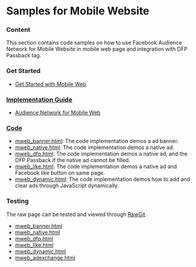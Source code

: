 <h1>Samples for Mobile Website</h1>
<h3>Content</h3>
This section contains code samples on how to use Facebook Audience Network for Mobile Website in mobile web page and integration with DFP Passback tag.

<h3>Get Started</h3>
<ul>
<li><a href="https://www.facebook.com/audiencenetwork/get-started/mobile-web">Get Started with Mobile Web</li>
</ul>

<h3>Implementation Guide</h3>
<ul>
<li><a href="https://www.facebook.com/audiencenetwork/docs">Audience Network for Mobile Web</li>
</ul>

<h3>Code</h3>
<ul>
<li><a href="https://github.com/fbsamples/audience-network-support/tree/master/samples/mobile_web">mweb_banner.html</a>: The code implementation demos a ad banner.</li>
<li><a href="https://github.com/fbsamples/audience-network-support/tree/master/samples/mobile_web">mweb_native.html</a>: The code implementation demos a native ad.</li>
<li><a href="https://github.com/fbsamples/audience-network-support/tree/master/samples/mobile_web">mweb_dfp.html</a>: The code implementation demos a native ad, and the DFP Passback if the native ad cannot be filled.</li>
<li><a href="https://github.com/fbsamples/audience-network-support/tree/master/samples/mobile_web">mweb_like.html</a>: The code implementation demos a native ad and Facebook like button on same page.</li>
<li><a href="https://github.com/fbsamples/audience-network-support/tree/master/samples/mobile_web">mweb_dynamic.html</a>: The code implementation demos how to add and clear ads through JavaScript dynamically.</li>
</ul>
<h3>Testing</h3>
The raw page can be tested and viewed through <a href="http://rawgit.com">RawGit</a>.
<ul>
<li><a href="https://rawgit.com/fbsamples/audience-network-support/master/samples/mobile_web/mweb_banner.html">mweb_banner.html</li>
<li><a href="https://rawgit.com/fbsamples/audience-network-support/master/samples/mobile_web/mweb_native.html">mweb_native.html</li>
<li><a href="https://rawgit.com/fbsamples/audience-network-support/master/samples/mobile_web/mweb_dfp.html">mweb_dfp.html</li>
<li><a href="https://rawgit.com/fbsamples/audience-network-support/master/samples/mobile_web/mweb_like.html">mweb_like.html</li>
<li><a href="https://rawgit.com/fbsamples/audience-network-support/master/samples/mobile_web/mweb_dynamic.html">mweb_dynamic.html</li>
<li><a href="https://rawgit.com/fbsamples/audience-network-support/master/samples/mobile_web/mweb_adexchange.html">mweb_adexchange.html</li>
</li>
</ul>


